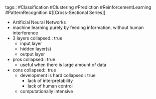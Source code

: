 tags:: #Classification #Clustering #Prediction #ReinforcementLearning #PatternRecognition #[[Cross-Sectional Series]]

- Artificial Neural Networks
- machine learning purely by feeding information, without human interference
- 3 layers
  collapsed:: true
	- input layer
	- hidden layer(s)
	- output layer
- pros
  collapsed:: true
	- useful when there is large amount of data
- cons
  collapsed:: true
	- development is hard
	  collapsed:: true
		- lack of interpretability
		- lack of human control
	- computationally intensive